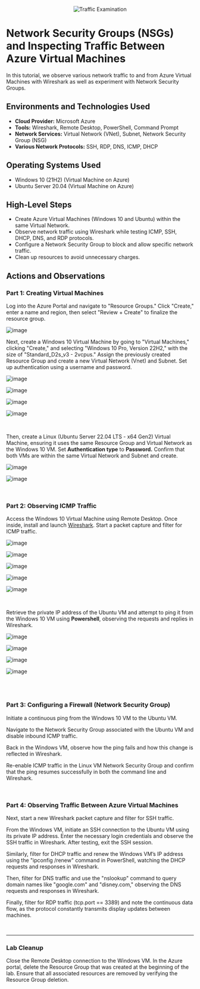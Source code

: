 <p align="center">
<img src="https://i.imgur.com/Ua7udoS.png" alt="Traffic Examination"/>
</p>

<h1>Network Security Groups (NSGs) and Inspecting Traffic Between Azure Virtual Machines</h1>
In this tutorial, we observe various network traffic to and from Azure Virtual Machines with Wireshark as well as experiment with Network Security Groups. <br />




<h2>Environments and Technologies Used</h2>

- <strong>Cloud Provider:</strong> Microsoft Azure
- <strong>Tools:</strong> Wireshark, Remote Desktop, PowerShell, Command Prompt
- <strong>Network Services:</strong> Virtual Network (VNet), Subnet, Network Security Group (NSG)
- <strong>Various Network Protocols:</strong> SSH, RDP, DNS, ICMP, DHCP




<h2>Operating Systems Used </h2>

- Windows 10 (21H2) (Virtual Machine on Azure)
- Ubuntu Server 20.04 (Virtual Machine on Azure)




<h2>High-Level Steps</h2>

- Create Azure Virtual Machines (Windows 10 and Ubuntu) within the same Virtual Network.
- Observe network traffic using Wireshark while testing ICMP, SSH, DHCP, DNS, and RDP protocols.
- Configure a Network Security Group to block and allow specific network traffic.
- Clean up resources to avoid unnecessary charges.






<h2>Actions and Observations</h2>

<h3>Part 1: Creating Virtual Machines</h3>

<p>
Log into the Azure Portal and navigate to "Resource Groups." Click "Create," enter a name and region, then select "Review + Create" to finalize the resource group. 
</p>

![image](https://github.com/user-attachments/assets/8a964873-724f-4f7e-9444-425301f9df94)
<br />

<p>
Next, create a Windows 10 Virtual Machine by going to "Virtual Machines," clicking "Create," and selecting "Windows 10 Pro, Version 22H2," with the size of "Standard_D2s_v3 - 2vcpus." Assign the previously created Resource Group and create a new Virtual Network (Vnet) and Subnet. Set up authentication using a username and password. 
</p>

![image](https://github.com/user-attachments/assets/6aba1333-8288-4515-a1fa-29a881f1b089)

![image](https://github.com/user-attachments/assets/1b2686e3-1087-4fbb-969b-2961fac48f44)

![image](https://github.com/user-attachments/assets/feb02eb5-82e5-4e2e-923f-8238116096f0)

![image](https://github.com/user-attachments/assets/96441ee6-f630-4ce0-9bcc-32e45b270315)

<br />
<p>
Then, create a Linux (Ubuntu Server 22.04 LTS - x64 Gen2) Virtual Machine, ensuring it uses the same Resource Group and Virtual Network as the Windows 10 VM. Set <strong>Authentication type</strong> to <strong>Password.</strong> Confirm that both VMs are within the same Virtual Network and Subnet and create.
</p>

![image](https://github.com/user-attachments/assets/93b3a303-a729-4c83-bd46-0456b29675d6)

![image](https://github.com/user-attachments/assets/3d4e522c-d6a0-4934-9990-4a11f07c7332)

<br />

<h3>Part 2: Observing ICMP Traffic</h3>

<p>Access the Windows 10 Virtual Machine using Remote Desktop. Once inside, install and launch <a href="https://www.wireshark.org" target="_blank">Wireshark</a>. Start a packet capture and filter for ICMP traffic.</p>

![image](https://github.com/user-attachments/assets/e6213f68-f090-4dc7-8680-b0289923f4a7)

![image](https://github.com/user-attachments/assets/982705c6-3f53-4c32-a568-c69535474264)

![image](https://github.com/user-attachments/assets/1c932529-29e1-491e-a385-e067a55c3b1d)

![image](https://github.com/user-attachments/assets/803f4f12-095a-431b-87a0-d019e46c4fa1)

![image](https://github.com/user-attachments/assets/9d3d5c3a-b382-4992-b9d8-60353c15e331)

<br />

<p>Retrieve the private IP address of the Ubuntu VM and attempt to ping it from the Windows 10 VM using <strong>Powershell</strong>, observing the requests and replies in Wireshark.</p>

![image](https://github.com/user-attachments/assets/a0e5c342-99ec-47c3-9000-20d26e4e36c8)

![image](https://github.com/user-attachments/assets/8be5d42e-020b-491c-b41b-a87f1ef44679)

![image](https://github.com/user-attachments/assets/6309a736-101b-41ed-9aa1-9d9b9dcc732d)

![image](https://github.com/user-attachments/assets/8b06dc39-3701-494c-a25a-f74440e31db9)

<br />
<br />

<h3>Part 3: Configuring a Firewall (Network Security Group)</h3>

<p>Initiate a continuous ping from the Windows 10 VM to the Ubuntu VM.</p>



<p>Navigate to the Network Security Group associated with the Ubuntu VM and disable inbound ICMP traffic.</p>



<p>Back in the Windows VM, observe how the ping fails and how this change is reflected in Wireshark.</p>


  
<p>Re-enable ICMP traffic in the Linux VM Network Security Group and confirm that the ping resumes successfully in both the command line and Wireshark.</p>


<br />

<h3>Part 4: Observing Traffic Between Azure Virtual Machines</h3>

<p>Next, start a new Wireshark packet capture and filter for SSH traffic.</p>


 
<p>From the Windows VM, initiate an SSH connection to the Ubuntu VM using its private IP address. Enter the necessary login credentials and observe the SSH traffic in Wireshark. After testing, exit the SSH session.</p>



<p>Similarly, filter for DHCP traffic and renew the Windows VM’s IP address using the "ipconfig /renew" command in PowerShell, watching the DHCP requests and responses in Wireshark.</p> 



<p>Then, filter for DNS traffic and use the "nslookup" command to query domain names like "google.com" and "disney.com," observing the DNS requests and responses in Wireshark.</p>



<p>Finally, filter for RDP traffic (tcp.port == 3389) and note the continuous data flow, as the protocol constantly transmits display updates between machines.</p>


<br />

<hr>

<h3>Lab Cleanup</h3>

<p>Close the Remote Desktop connection to the Windows VM. In the Azure portal, delete the Resource Group that was created at the beginning of the lab. Ensure that all associated resources are removed by verifying the Resource Group deletion.</p>



